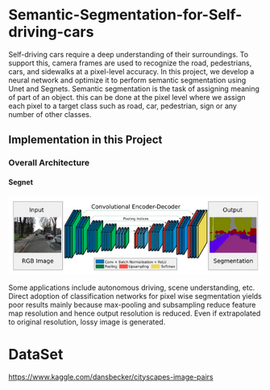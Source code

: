 # Semantic-Segmentation-for-Self-driving-cars
Self-driving cars require a deep understanding of their surroundings. To support this, camera frames are used to recognize the road, pedestrians, cars, and sidewalks at a pixel-level accuracy. In this project, we develop a neural network and optimize it to perform semantic segmentation using Unet and Segnets.
Semantic segmentation is the task of assigning meaning of part of an object. this can be done at the pixel level where we assign each pixel to a target class such as road, car, pedestrian, sign or any number of other classes.

## Implementation in this Project

### Overall Architecture
#### Segnet
![deconv_overall](./segnet.png)

Some applications include autonomous driving, scene understanding, etc. Direct adoption of classification networks for pixel wise segmentation yields poor results mainly because max-pooling and subsampling reduce feature map resolution and hence output resolution is reduced. Even if extrapolated to original resolution, lossy image is generated.

# DataSet 
https://www.kaggle.com/dansbecker/cityscapes-image-pairs
